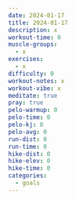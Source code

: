 ```yaml
---
date: 2024-01-17
title: 2024-01-17
description: x
workout-time: 0
muscle-groups:
  - x
exercises:
  - x
difficulty: 0
workout-notes: x
workout-vibe: x
meditate: true
pray: true
pelo-warmup: 0
pelo-time: 0
pelo-kj: 0
pelo-avg: 0
run-dist: 0
run-time: 0
hike-dist: 0
hike-elev: 0
hike-time: 0
categories:
  - goals
---
```

